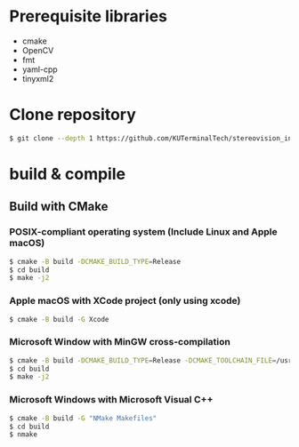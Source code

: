 # Prerequisite libraries

* cmake
* OpenCV
* fmt
* yaml-cpp
* tinyxml2

# Clone repository

``` bash
$ git clone --depth 1 https://github.com/KUTerminalTech/stereovision_initialization.git
```

# build & compile

## Build with CMake

### POSIX-compliant operating system (Include Linux and Apple macOS)

``` bash
$ cmake -B build -DCMAKE_BUILD_TYPE=Release
$ cd build
$ make -j2
```

### Apple macOS with XCode project (only using xcode)

``` bash
$ cmake -B build -G Xcode
```

### Microsoft Window with MinGW cross-compilation

``` bash
$ cmake -B build -DCMAKE_BUILD_TYPE=Release -DCMAKE_TOOLCHAIN_FILE=/usr/share/mingw/toolchain-x86_64-w64-mingw32.cmake # replace with your toolchain file
$ cd build
$ make -j2
```

### Microsoft Windows with Microsoft Visual C++

``` bash
$ cmake -B build -G "NMake Makefiles"
$ cd build
$ nmake
```